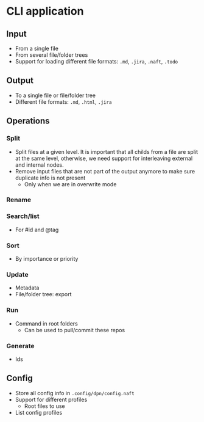 # CLI application

## Input

* From a single file
* From several file/folder trees
* Support for loading different file formats: `.md`, `.jira`, `.naft`, `.todo`

## Output

* To a single file or file/folder tree
* Different file formats: `.md`, `.html`, `.jira`

## Operations

### Split

* Split files at a given level. It is important that all childs from a file are split at the same level, otherwise, we need support for interleaving external and internal nodes.
* Remove input files that are not part of the output anymore to make sure duplicate info is not present
  * Only when we are in overwrite mode

### Rename

### Search/list

* For #id and @tag

### Sort

* By importance or priority

### Update

* Metadata
* File/folder tree: export

### Run

* Command in root folders
  * Can be used to pull/commit these repos

### Generate

* Ids

## Config

* Store all config info in `.config/dpn/config.naft`
* Support for different profiles
  * Root files to use
* List config profiles